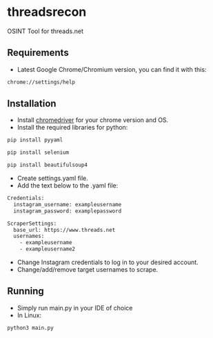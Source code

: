 # threadsrecon
OSINT Tool for threads.net

## Requirements

- Latest Google Chrome/Chromium version, you can find it with this:
```bash
chrome://settings/help
```

## Installation
- Install [chromedriver](https://sites.google.com/chromium.org/driver/downloads) for your chrome version and OS.
- Install the required libraries for python:
```bash
pip install pyyaml
```
```bash
pip install selenium
```
```bash
pip install beautifulsoup4
```
- Create settings.yaml file.
- Add the text below to the .yaml file:
```bash
Credentials:
  instagram_username: exampleusername
  instagram_password: examplepassword

ScraperSettings:
  base_url: https://www.threads.net
  usernames:
    - exampleusername
    - exampleusername2
```
- Change Instagram credentials to log in to your desired account.
- Change/add/remove target usernames to scrape.

## Running
- Simply run main.py in your IDE of choice
- In Linux:
```bash
python3 main.py
```